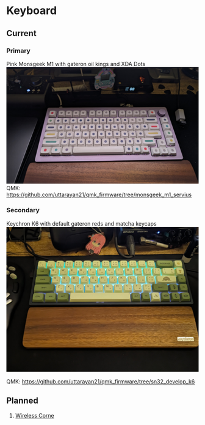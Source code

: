 # Keyboard

## Current
### Primary 
Pink Monsgeek M1 with gateron oil kings and XDA Dots  
![monsgeek_m1](./assets/monsgeek_m1.jpg)
QMK: https://github.com/uttarayan21/qmk_firmware/tree/monsgeek_m1_servius

### Secondary
Keychron K6 with default gateron reds and matcha keycaps  
![keychron_k6](./assets/keychron_k6.jpg)

QMK: https://github.com/uttarayan21/qmk_firmware/tree/sn32_develop_k6


## Planned
1. [Wireless Corne](./corne/corne.md)
